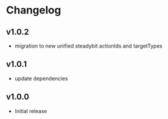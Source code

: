 # Changelog

## v1.0.2

- migration to new unified steadybit actionIds and targetTypes

## v1.0.1

- update dependencies

## v1.0.0

 - Initial release
